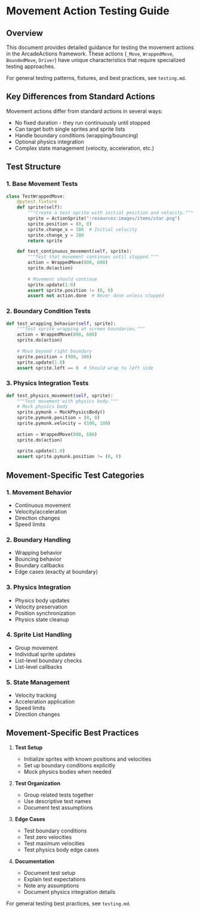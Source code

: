 # Movement Action Testing Guide

## Overview

This document provides detailed guidance for testing the movement actions in the ArcadeActions framework. These actions (`_Move`, `WrappedMove`, `BoundedMove`, `Driver`) have unique characteristics that require specialized testing approaches.

For general testing patterns, fixtures, and best practices, see `testing.md`.

## Key Differences from Standard Actions

Movement actions differ from standard actions in several ways:
- No fixed duration - they run continuously until stopped
- Can target both single sprites and sprite lists
- Handle boundary conditions (wrapping/bouncing)
- Optional physics integration
- Complex state management (velocity, acceleration, etc.)

## Test Structure

### 1. Base Movement Tests

```python
class TestWrappedMove:
    @pytest.fixture
    def sprite(self):
        """Create a test sprite with initial position and velocity."""
        sprite = ActionSprite(":resources:images/items/star.png")
        sprite.position = (0, 0)
        sprite.change_x = 100  # Initial velocity
        sprite.change_y = 100
        return sprite

    def test_continuous_movement(self, sprite):
        """Test that movement continues until stopped."""
        action = WrappedMove(800, 600)
        sprite.do(action)
        
        # Movement should continue
        sprite.update(1.0)
        assert sprite.position != (0, 0)
        assert not action.done  # Never done unless stopped
```

### 2. Boundary Condition Tests

```python
def test_wrapping_behavior(self, sprite):
    """Test sprite wrapping at screen boundaries."""
    action = WrappedMove(800, 600)
    sprite.do(action)
    
    # Move beyond right boundary
    sprite.position = (900, 300)
    sprite.update(1.0)
    assert sprite.left == 0  # Should wrap to left side
```

### 3. Physics Integration Tests

```python
def test_physics_movement(self, sprite):
    """Test movement with physics body."""
    # Mock physics body
    sprite.pymunk = MockPhysicsBody()
    sprite.pymunk.position = (0, 0)
    sprite.pymunk.velocity = (100, 100)
    
    action = WrappedMove(800, 600)
    sprite.do(action)
    
    sprite.update(1.0)
    assert sprite.pymunk.position != (0, 0)
```

## Movement-Specific Test Categories

### 1. Movement Behavior
- Continuous movement
- Velocity/acceleration
- Direction changes
- Speed limits

### 2. Boundary Handling
- Wrapping behavior
- Bouncing behavior
- Boundary callbacks
- Edge cases (exactly at boundary)

### 3. Physics Integration
- Physics body updates
- Velocity preservation
- Position synchronization
- Physics state cleanup

### 4. Sprite List Handling
- Group movement
- Individual sprite updates
- List-level boundary checks
- List-level callbacks

### 5. State Management
- Velocity tracking
- Acceleration application
- Speed limits
- Direction changes

## Movement-Specific Best Practices

1. **Test Setup**
   - Initialize sprites with known positions and velocities
   - Set up boundary conditions explicitly
   - Mock physics bodies when needed

2. **Test Organization**
   - Group related tests together
   - Use descriptive test names
   - Document test assumptions

3. **Edge Cases**
   - Test boundary conditions
   - Test zero velocities
   - Test maximum velocities
   - Test physics body edge cases

4. **Documentation**
   - Document test setup
   - Explain test expectations
   - Note any assumptions
   - Document physics integration details

For general testing best practices, see `testing.md`. 